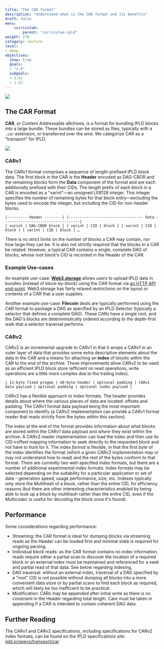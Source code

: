 ```yaml
---
title: "The CAR format"
description: "Understand what is the CAR format and its benefits"
draft: false
menu:
    curriculum:
        parent: "curriculum-ipld"
weight: 270
category: lecture
level:
- deep
objectives:
  show: true
  goals:
  - "1.6"
  subgoals:
  - 1.61
  - 1.62
---
```


![](intro.png)

## The CAR Format

**CAR**, or Content Addressable aRchives, is a format for bundling IPLD blocks into a large bundle. These bundles can be stored as files, typically with a `.car` extension, or transferred over the wire. We categorize CAR as a "transport" for IPLD.

![](summary.png)

### CARv1

The CARv1 format comprises a sequence of length-prefixed IPLD block data. The first block in the CAR is the **Header** encoded as DAG-CBOR and the remaining blocks form the **Data** component of the format and are each additionally prefixed with their CIDs. The length prefix of each block in a CAR is encoded as a "varint"—an unsigned LEB128 integer. This integer specifies the number of remaining bytes for that block entry—excluding the bytes used to encode the integer, but including the CID for non-header blocks.

```
|--------- Header --------| |---------------------------------- Data -----------------------------------|
[ varint | DAG-CBOR block ] [ varint | CID | block ] [ varint | CID | block ] [ varint | CID | block ] …
```

There is no strict limits on the number of blocks a CAR may contain, nor how large they can be. It is also not strictly required that the blocks in a CAR be related. However, a typical CAR contains a single, complete DAG of blocks, whose root block's CID is recorded in the Header of the CAR.

### Example Use-cases

An example use-case: [**Web3.storage**](https://web3.storage) allows users to upload IPLD data in bundles (instead of block-by-block) using the CAR format via [an HTTP API end-point](https://docs.web3.storage/how-tos/work-with-car-files/). Web3.storage has fairly relaxed restrictions on the layout or contents of a CAR that a user supplies.

Another example use-case: **Filecoin** deals are typically performed using the CAR format to package a DAG as specified by an IPLD Selector (typically a selector that defines a complete DAG). These CARs have a single root, and the DAG's blocks are deterministically ordered according to the depth-first walk that a selector traversal performs.

### CARv2

CARv2 is an incremental upgrade to CARv1 in that it _wraps_ a CARv1 in an outer layer of data that provides some extra descriptive elements about the data in the CAR and a means for attaching an **index** of blocks within the CAR to the end of the archive. These improvements allow CARv2 to be used as an efficient IPLD block store (efficient on read operations, write operations are a little more complex due to the trailing index).

```
| 11-byte fixed pragma | 40-byte header | optional padding | CARv1 data payload | optional padding | optional index payload |
```

CARv2 has a flexible approach to index formats. The header provides details about where the various pieces of data are located: offsets and padding. The CARv1 format data payload being the most important component to identify (a CARv2 implementation can provide a CARv1 format reader that reads strictly from the bytes within this section).

The index at the end of the format provides information about what blocks are stored within the CARv1 data payload and _where_ they exist within the archive. A CARv2 reader implementation can load the index and then use its CID->offset mapping information to seek directly to the requested block and not have to hunt for it. The index _format_ is flexible, in that the first byte of the index identifies the format (which a given CARv2 implementation may or may not understand how to read) and the rest of the bytes conform to that format. There are currently two well-specified index formats, but there are a number of additional experimental index formats. Index formats may be selected depending on the suitability for a particular application or set of data - generation speed, usage performance, size, etc. Indexes typically only store the _Multihash_ of a block, rather than the entire CID, for efficiency reasons (but there are other interesting characteristics enabled by being able to look up a block by multihash rather than the entire CID, even if the _Multicodec_ is useful for decoding the block once it's found).

## Performance
Some considerations regarding performance:

* Streaming: the CAR format is ideal for dumping blocks via streaming reads as the Header can be loaded first and minimal state is required for ongoing parsing.
* Individual block reads: as the CAR format contains no index information, reads require either a partial scan to discover the location of a required block or an external index must be maintained and referenced for a seek and partial read of that data. See below regarding indexing.
* DAG traversal: without an external index, traversal of a DAG specified by a "root" CID is not possible without dumping all blocks into a more convenient data store or by partial scans to find each block as required, which will likely be too inefficient to be practical.
* Modification: CARs may be appended after initial write as there is no constraint in the Header regarding total length. Care must be taken in appending if a CAR is intended to contain coherent DAG data.

## Further Reading

The CARv1 and CARv2 specifications, including specifications for CARv2 index formats, can be found on the IPLD specifications site: [ipld.io/specs/transport/car](https://ipld.io/specs/transport/car/)
